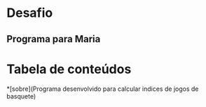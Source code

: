 # Desafio
## Programa para Maria
Tabela de conteúdos
=========
<!--ts-->
*[sobre](Programa desenvolvido para calcular indices de jogos de basquete)
